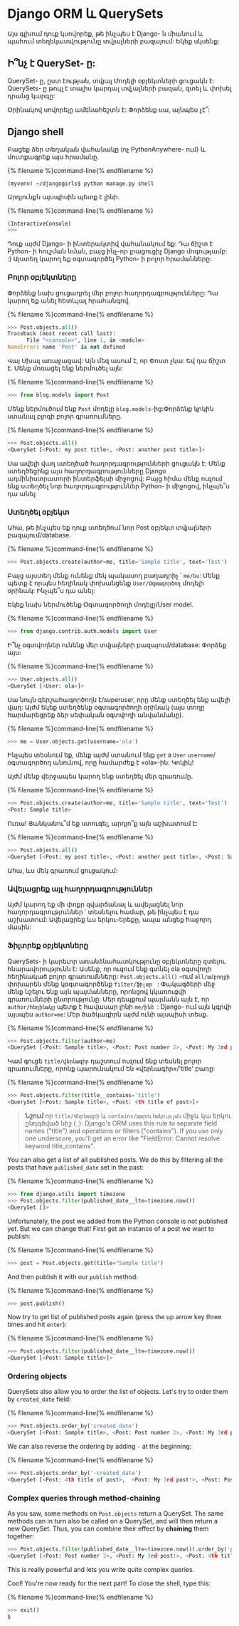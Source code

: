 # Django ORM և QuerySets

Այս գլխում դուք կսովորեք, թե ինչպես է Django- ն միանում և պահում տեղեկատվությունը տվյալների բազայում: Եկեք սկսենք:

## Ի՞նչ է QuerySet- ը:

QuerySet- ը, ըստ էության, տվյալ Մոդելի օբյեկտների ցուցակն է: QuerySets- ը թույլ է տալիս կարդալ տվյալների բազան, զտել և փոխել դրանց կարգը:

Օրինակով սովորելը ամենահեշտն է: Փորձենք սա, այնպես չէ՞:

## Django shell

Բացեք ձեր տեղական վահանակը (ոչ PythonAnywhere- ում) և մուտքագրեք այս հրամանը.

{% filename %}command-line{% endfilename %}

    (myvenv) ~/djangogirls$ python manage.py shell
    

Արդյունքն այսպիսին պետք է լինի.

{% filename %}command-line{% endfilename %}

```python
(InteractiveConsole)
>>>
```

Դուք այժմ Django- ի ինտերակտիվ վահանակում եք: Դա ճիշտ է Python- ի հուշման նման, բայց ինչ-որ լրացուցիչ Django մոգությամբ: :) Այստեղ կարող եք օգտագործել Python- ի բոլոր հրամանները:

### Բոլոր օբյեկտները

Փորձենք նախ ցուցադրել մեր բոլոր հաղորդագրությունները: Դա կարող եք անել հետևյալ հրահանգով.

{% filename %}command-line{% endfilename %}

```python
>>> Post.objects.all()
Traceback (most recent call last):
      File "<console>", line 1, in <module>
NameError: name 'Post' is not defined
```

Վայ Սխալ առաջացավ: Այն մեզ ասում է, որ Փոստ չկա: Եվ դա ճիշտ է. Մենք մոռացել ենք ներմուծել այն:

{% filename %}command-line{% endfilename %}

```python
>>> from blog.models import Post
```

Մենք ներմուծում ենք `Post` մոդելը `blog.models`-ից:Փորձենք կրկին ստանալ բլոգի բոլոր գրառումները.

{% filename %}command-line{% endfilename %}

```python
>>> Post.objects.all()
<QuerySet [<Post: my post title>, <Post: another post title>]>
```

Սա ավելի վաղ ստեղծած հաղորդագրությունների ցուցակն է: Մենք ստեղծեցինք այս հաղորդագրությունները Django ադմինիստրատորի ինտերֆեյսի միջոցով: Բայց հիմա մենք ուզում ենք ստեղծել նոր հաղորդագրություններ Python- ի միջոցով, ինչպե՞ս դա անել:

### Ստեղծել օբյեկտ

Ահա, թե ինչպես եք դուք ստեղծում նոր Post օբյեկտ տվյալների բազայում/database.

{% filename %}command-line{% endfilename %}

```python
>>> Post.objects.create(author=me, title='Sample title', text='Test')
```

Բայց այստեղ մենք ունենք մեկ պակասող բաղադրիչ ՝ `me/ես`: Մենք պետք է որպես հեղինակ փոխանցենք `User/Օգտագործող` մոդելի օրինակ: Ինչպե՞ս դա անել:

Եկեք նախ ներմուծենք Օգտագործողի մոդելը/User model.

{% filename %}command-line{% endfilename %}

```python
>>> from django.contrib.auth.models import User
```

Ի՞նչ օգտվողներ ունենք մեր տվյալների բազայում/database: Փորձեք այս:

{% filename %}command-line{% endfilename %}

```python
>>> User.objects.all()
<QuerySet [<User: ola>]>
```

Սա նույն գերշահագործողն է/superuser, որը մենք ստեղծել ենք ավելի վաղ: Այժմ եկեք ստեղծենք օգտագործողի օրինակ (այս տողը հարմարեցրեք ձեր սեփական օգտվողի անվանմանը).

{% filename %}command-line{% endfilename %}

```python
>>> me = User.objects.get(username='ola')
```

Ինչպես տեսնում եք, մենք այժմ ստանում ենք `get` a `User` `username`/օգտագործող անունով, որը համարժեք է «ola»-ին: Կոկիկ! 

Այժմ մենք վերջապես կարող ենք ստեղծել մեր գրառումը.

{% filename %}command-line{% endfilename %}

```python
>>> Post.objects.create(author=me, title='Sample title', text='Test')
<Post: Sample title>
```

Ուռա! Ցանկանու՞մ եք ստուգել, ​​արդյո՞ք այն աշխատում է:

{% filename %}command-line{% endfilename %}

```python
>>> Post.objects.all()
<QuerySet [<Post: my post title>, <Post: another post title>, <Post: Sample title>]>
```

Ահա, ևս մեկ գրառում ցուցակում:

### Ավելացրեք այլ հաղորդագրություններ

Այժմ կարող եք մի փոքր զվարճանալ և ավելացնել նոր հաղորդագրություններ ՝ տեսնելու համար, թե ինչպես է դա աշխատում: Ավելացրեք ևս երկու-երեքը, ապա անցեք հաջորդ մասին:

### Ֆիլտրեք օբյեկտները

QuerySets- ի կարեւոր առանձնահատկությունը օբյեկտները զտելու հնարավորությունն է: Ասենք, որ ուզում ենք գտնել ola օգտվողի հեղինակած բոլոր գրառումնները: `Post.objects.all()` –ում `all/ամբողջի` փոխարեն մենք կօգտագործենք `filter/ֆիլտր ` : Փակագծերի մեջ մենք նշելու ենք այն պայմանները, որոնցով կկառուցվի գրառումների ընտրությունը: Մեր դեպքում պայմանն այն է, որ `author/հեղինակը` պետք է հավասար լինի `me/ինձ `: Django- ում այն կգրվի այսպես `author=me`: Մեր ծածկագիրն այժմ ունի այսպիսի տեսք.

{% filename %}command-line{% endfilename %}

```python
>>> Post.objects.filter(author=me)
<QuerySet [<Post: Sample title>, <Post: Post number 2>, <Post: My 3rd post!>, <Post: 4th title of post>]>
```

Կամ գուցե `title/վերնագիր` դաշտում ուզում ենք տեսնել բոլոր գրառումները, որոնք պարունակում են «վերնագիր»/'title' բառը:

{% filename %}command-line{% endfilename %}

```python
>>> Post.objects.filter(title__contains='title')
<QuerySet [<Post: Sample title>, <Post: 4th title of post>]>
```

> **Նշում** որ `title/Վերնագրի` և `contains/պարունակության` միջև կա երկու ընդգծված նիշ (`_`): Django's ORM uses this rule to separate field names ("title") and operations or filters ("contains"). If you use only one underscore, you'll get an error like "FieldError: Cannot resolve keyword title_contains".

You can also get a list of all published posts. We do this by filtering all the posts that have `published_date` set in the past:

{% filename %}command-line{% endfilename %}

```python
>>> from django.utils import timezone
>>> Post.objects.filter(published_date__lte=timezone.now())
<QuerySet []>
```

Unfortunately, the post we added from the Python console is not published yet. But we can change that! First get an instance of a post we want to publish:

{% filename %}command-line{% endfilename %}

```python
>>> post = Post.objects.get(title="Sample title")
```

And then publish it with our `publish` method:

{% filename %}command-line{% endfilename %}

```python
>>> post.publish()
```

Now try to get list of published posts again (press the up arrow key three times and hit `enter`):

{% filename %}command-line{% endfilename %}

```python
>>> Post.objects.filter(published_date__lte=timezone.now())
<QuerySet [<Post: Sample title>]>
```

### Ordering objects

QuerySets also allow you to order the list of objects. Let's try to order them by `created_date` field:

{% filename %}command-line{% endfilename %}

```python
>>> Post.objects.order_by('created_date')
<QuerySet [<Post: Sample title>, <Post: Post number 2>, <Post: My 3rd post!>, <Post: 4th title of post>]>
```

We can also reverse the ordering by adding `-` at the beginning:

{% filename %}command-line{% endfilename %}

```python
>>> Post.objects.order_by('-created_date')
<QuerySet [<Post: 4th title of post>,  <Post: My 3rd post!>, <Post: Post number 2>, <Post: Sample title>]>
```

### Complex queries through method-chaining

As you saw, some methods on `Post.objects` return a QuerySet. The same methods can in turn also be called on a QuerySet, and will then return a new QuerySet. Thus, you can combine their effect by **chaining** them together:

```python
>>> Post.objects.filter(published_date__lte=timezone.now()).order_by('published_date')
<QuerySet [<Post: Post number 2>, <Post: My 3rd post!>, <Post: 4th title of post>, <Post: Sample title>]>
```

This is really powerful and lets you write quite complex queries.

Cool! You're now ready for the next part! To close the shell, type this:

{% filename %}command-line{% endfilename %}

```python
>>> exit()
$
```
